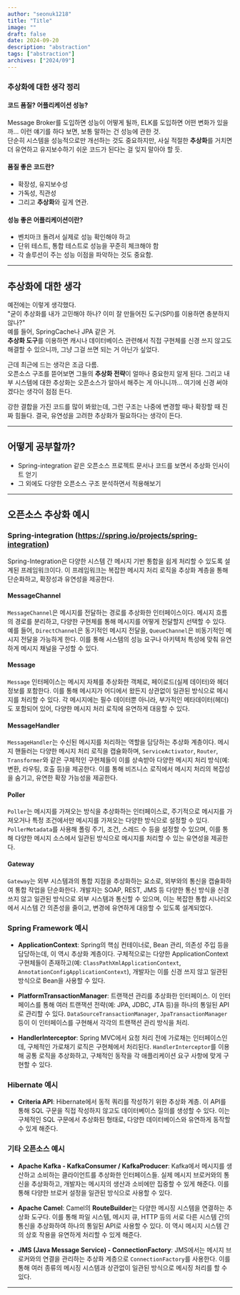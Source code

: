 ```yaml
---
author: "seonuk1218"
title: "Title"
image: ""
draft: false
date: 2024-09-20
description: "abstraction"
tags: ["abstraction"]
archives: ["2024/09"]
---
```


### 추상화에 대한 생각 정리

#### 코드 품질? 어플리케이션 성능?

Message Broker를 도입하면 성능이 어떻게 될까, ELK를 도입하면 어떤 변화가 있을까… 이런 얘기를 하다 보면, 보통 말하는 건 성능에 관한 것.  
단순히 시스템을 성능적으로만 개선하는 것도 중요하지만, 사실 적절한 **추상화**를 거치면 더 유연하고 유지보수하기 쉬운 코드가 된다는 걸 잊지 말아야 할 듯.

#### 품질 좋은 코드란?  

- 확장성, 유지보수성  
- 가독성, 직관성  
- 그리고 **추상화**와 깊게 연관.  

#### 성능 좋은 어플리케이션이란?

- 벤치마크 돌려서 실제로 성능 확인해야 하고  
- 단위 테스트, 통합 테스트로 성능을 꾸준히 체크해야 함  
- 각 솔루션이 주는 성능 이점을 파악하는 것도 중요함.  

---

## 추상화에 대한 생각

예전에는 이렇게 생각했다.  
"굳이 추상화를 내가 고민해야 하나? 이미 잘 만들어진 도구(SPI)를 이용하면 충분하지 않나?"  
예를 들어, SpringCache나 JPA 같은 거.  
**추상화 도구**를 이용하면 캐시나 데이터베이스 관련해서 직접 구현체를 신경 쓰지 않고도 해결할 수 있으니까, 그냥 그걸 쓰면 되는 거 아닌가 싶었다.  

근데 최근에 드는 생각은 조금 다름.  
오픈소스 구조를 뜯어보면 그들의 **추상화 전략**이 얼마나 중요한지 알게 된다. 그리고 내부 시스템에 대한 추상화는 오픈소스가 알아서 해주는 게 아니니까… 여기에 신경 써야겠다는 생각이 점점 든다.  

강한 결합을 가진 코드를 많이 봐왔는데, 그런 구조는 나중에 변경할 때나 확장할 때 진짜 힘들다. 결국, 유연성을 고려한 추상화가 필요하다는 생각이 든다.

---

## 어떻게 공부할까?

- Spring-integration 같은 오픈소스 프로젝트 문서나 코드를 보면서 추상화 인사이트 얻기  
- 그 외에도 다양한 오픈소스 구조 분석하면서 적용해보기  

---

## 오픈소스 추상화 예시

### Spring-integration (https://spring.io/projects/spring-integration)

Spring-Integration은 다양한 시스템 간 메시지 기반 통합을 쉽게 처리할 수 있도록 설계된 프레임워크이다. 이 프레임워크는 복잡한 메시지 처리 로직을 추상화 계층을 통해 단순화하고, 확장성과 유연성을 제공한다.

#### MessageChannel

`MessageChannel`은 메시지를 전달하는 경로를 추상화한 인터페이스이다. 메시지 흐름의 경로를 분리하고, 다양한 구현체를 통해 메시지를 어떻게 전달할지 선택할 수 있다. 예를 들어, `DirectChannel`은 동기적인 메시지 전달을, `QueueChannel`은 비동기적인 메시지 전달을 가능하게 한다. 이를 통해 시스템의 성능 요구나 아키텍처 특성에 맞춰 유연하게 메시지 채널을 구성할 수 있다.

#### Message

`Message` 인터페이스는 메시지 자체를 추상화한 객체로, 페이로드(실제 데이터)와 헤더 정보를 포함한다. 이를 통해 메시지가 어디에서 왔든지 상관없이 일관된 방식으로 메시지를 처리할 수 있다. 각 메시지에는 필수 데이터뿐 아니라, 부가적인 메타데이터(헤더)도 포함되어 있어, 다양한 메시지 처리 로직에 유연하게 대응할 수 있다.

#### MessageHandler

`MessageHandler`는 수신된 메시지를 처리하는 역할을 담당하는 추상화 계층이다. 메시지 핸들러는 다양한 메시지 처리 로직을 캡슐화하며, `ServiceActivator`, `Router`, `Transformer`와 같은 구체적인 구현체들이 이를 상속받아 다양한 메시지 처리 방식(예: 변환, 라우팅, 호출 등)을 제공한다. 이를 통해 비즈니스 로직에서 메시지 처리의 복잡성을 숨기고, 유연한 확장 가능성을 제공한다.

#### Poller

`Poller`는 메시지를 가져오는 방식을 추상화하는 인터페이스로, 주기적으로 메시지를 가져오거나 특정 조건에서만 메시지를 가져오는 다양한 방식으로 설정할 수 있다. `PollerMetadata`를 사용해 폴링 주기, 조건, 스레드 수 등을 설정할 수 있으며, 이를 통해 다양한 메시지 소스에서 일관된 방식으로 메시지를 처리할 수 있는 유연성을 제공한다.

#### Gateway

`Gateway`는 외부 시스템과의 통합 지점을 추상화하는 요소로, 외부와의 통신을 캡슐화하여 통합 작업을 단순화한다. 개발자는 SOAP, REST, JMS 등 다양한 통신 방식을 신경 쓰지 않고 일관된 방식으로 외부 시스템과 통신할 수 있으며, 이는 복잡한 통합 시나리오에서 시스템 간 의존성을 줄이고, 변경에 유연하게 대응할 수 있도록 설계되었다.

### Spring Framework 예시
- **ApplicationContext**: Spring의 핵심 컨테이너로, Bean 관리, 의존성 주입 등을 담당하는데, 이 역시 추상화 계층이다. 구체적으로는 다양한 ApplicationContext 구현체들이 존재하고(예: `ClassPathXmlApplicationContext`, `AnnotationConfigApplicationContext`), 개발자는 이를 신경 쓰지 않고 일관된 방식으로 Bean을 사용할 수 있다.
  
- **PlatformTransactionManager**: 트랜잭션 관리를 추상화한 인터페이스. 이 인터페이스를 통해 여러 트랜잭션 전략(예: JPA, JDBC, JTA 등)을 하나의 통일된 API로 관리할 수 있다. `DataSourceTransactionManager`, `JpaTransactionManager` 등이 이 인터페이스를 구현해서 각각의 트랜잭션 관리 방식을 처리.

- **HandlerInterceptor**: Spring MVC에서 요청 처리 전에 가로채는 인터페이스인데, 구체적인 가로채기 로직은 구현체에서 처리된다. `HandlerInterceptor`를 이용해 공통 로직을 추상화하고, 구체적인 동작을 각 애플리케이션 요구 사항에 맞게 구현할 수 있다.

### Hibernate 예시
- **Criteria API**: Hibernate에서 동적 쿼리를 작성하기 위한 추상화 계층. 이 API를 통해 SQL 구문을 직접 작성하지 않고도 데이터베이스 질의를 생성할 수 있다. 이는 구체적인 SQL 구문에서 추상화된 형태로, 다양한 데이터베이스와 유연하게 동작할 수 있게 해준다.

### 기타 오픈소스 예시
- **Apache Kafka - KafkaConsumer / KafkaProducer**: Kafka에서 메시지를 생산하고 소비하는 클라이언트를 추상화한 인터페이스들. 실제 메시지 브로커와의 통신을 추상화하고, 개발자는 메시지의 생산과 소비에만 집중할 수 있게 해준다. 이를 통해 다양한 브로커 설정을 일관된 방식으로 사용할 수 있다.

- **Apache Camel**: Camel의 **RouteBuilder**는 다양한 메시징 시스템을 연결하는 추상화 도구다. 이를 통해 파일 시스템, 메시지 큐, HTTP 등의 서로 다른 시스템 간의 통신을 추상화하여 하나의 통일된 API로 사용할 수 있다. 이 역시 메시지 시스템 간의 상호 작용을 유연하게 처리할 수 있게 해준다.

- **JMS (Java Message Service) - ConnectionFactory**: JMS에서는 메시지 브로커와의 연결을 관리하는 추상화 계층으로 `ConnectionFactory`를 사용한다. 이를 통해 여러 종류의 메시징 시스템과 상관없이 일관된 방식으로 메시징 처리를 할 수 있다.

---
